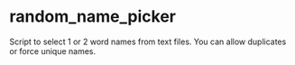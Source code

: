 # random_name_picker
Script to select 1 or 2 word names from text files. You can allow duplicates or force unique names.
